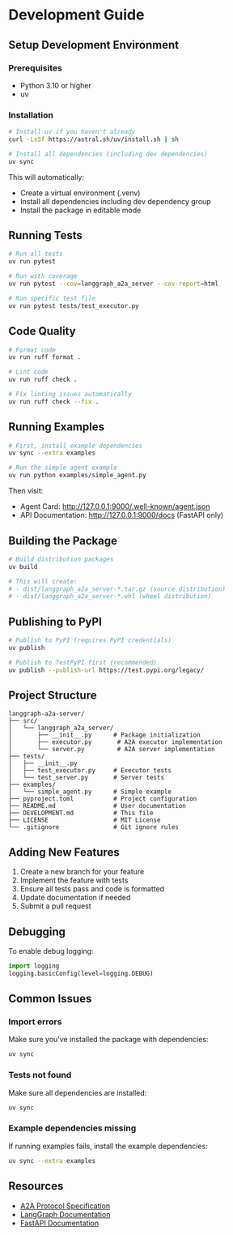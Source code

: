 # Development Guide

## Setup Development Environment

### Prerequisites

- Python 3.10 or higher
- uv

### Installation

```bash
# Install uv if you haven't already
curl -LsSf https://astral.sh/uv/install.sh | sh

# Install all dependencies (including dev dependencies)
uv sync
```

This will automatically:
- Create a virtual environment (.venv)
- Install all dependencies including dev dependency group
- Install the package in editable mode

## Running Tests

```bash
# Run all tests
uv run pytest

# Run with coverage
uv run pytest --cov=langgraph_a2a_server --cov-report=html

# Run specific test file
uv run pytest tests/test_executor.py
```

## Code Quality

```bash
# Format code
uv run ruff format .

# Lint code
uv run ruff check .

# Fix linting issues automatically
uv run ruff check --fix .
```

## Running Examples

```bash
# First, install example dependencies
uv sync --extra examples

# Run the simple agent example
uv run python examples/simple_agent.py
```

Then visit:
- Agent Card: http://127.0.0.1:9000/.well-known/agent.json
- API Documentation: http://127.0.0.1:9000/docs (FastAPI only)

## Building the Package

```bash
# Build distribution packages
uv build

# This will create:
# - dist/langgraph_a2a_server-*.tar.gz (source distribution)
# - dist/langgraph_a2a_server-*.whl (wheel distribution)
```

## Publishing to PyPI

```bash
# Publish to PyPI (requires PyPI credentials)
uv publish

# Publish to TestPyPI first (recommended)
uv publish --publish-url https://test.pypi.org/legacy/
```

## Project Structure

```
langgraph-a2a-server/
├── src/
│   └── langgraph_a2a_server/
│       ├── __init__.py      # Package initialization
│       ├── executor.py       # A2A executor implementation
│       └── server.py         # A2A server implementation
├── tests/
│   ├── __init__.py
│   ├── test_executor.py     # Executor tests
│   └── test_server.py       # Server tests
├── examples/
│   └── simple_agent.py      # Simple example
├── pyproject.toml           # Project configuration
├── README.md                # User documentation
├── DEVELOPMENT.md           # This file
├── LICENSE                  # MIT License
└── .gitignore               # Git ignore rules
```

## Adding New Features

1. Create a new branch for your feature
2. Implement the feature with tests
3. Ensure all tests pass and code is formatted
4. Update documentation if needed
5. Submit a pull request

## Debugging

To enable debug logging:

```python
import logging
logging.basicConfig(level=logging.DEBUG)
```

## Common Issues

### Import errors

Make sure you've installed the package with dependencies:
```bash
uv sync
```

### Tests not found

Make sure all dependencies are installed:
```bash
uv sync
```

### Example dependencies missing

If running examples fails, install the example dependencies:
```bash
uv sync --extra examples
```

## Resources

- [A2A Protocol Specification](https://github.com/google/a2a)
- [LangGraph Documentation](https://langchain-ai.github.io/langgraph/)
- [FastAPI Documentation](https://fastapi.tiangolo.com/)
